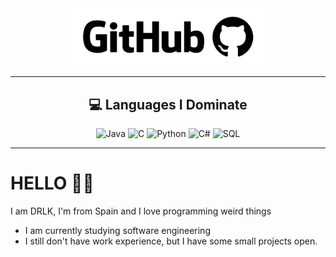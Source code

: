 
<div align="center">
  <img src="https://github.com/DRLKs/DRLKs/blob/main/figures/github_logo.png?raw=true" width="60%" alt="GitHub" />
</div>

<hr>

<div align="center">
  <h2>💻 Languages I Dominate</h2>
  <p>
    <img alt="Java" src="https://img.shields.io/badge/Java-ED8B00?style=for-the-badge&logo=java&logoColor=white" />
    <img alt="C" src="https://img.shields.io/badge/C-00599C?style=for-the-badge&logo=c&logoColor=white" />
    <img alt="Python" src="https://img.shields.io/badge/Python-3776AB?style=for-the-badge&logo=python&logoColor=white" />
    <img alt="C#" src="https://img.shields.io/badge/C%23-239120?style=for-the-badge&logo=c-sharp&logoColor=white" />
    <img alt="SQL" src="https://img.shields.io/badge/SQL-4479A1?style=for-the-badge&logo=mysql&logoColor=white" />
  </p>
</div>

<hr>

# HELLO 👋​👋​
I am DRLK, I'm from Spain and I love programming weird things
* I am currently studying software engineering
* I still don't have work experience, but I have some small projects open.